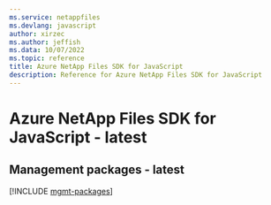 ```yaml
---
ms.service: netappfiles
ms.devlang: javascript
author: xirzec
ms.author: jeffish
ms.data: 10/07/2022
ms.topic: reference
title: Azure NetApp Files SDK for JavaScript
description: Reference for Azure NetApp Files SDK for JavaScript
---
```

# Azure NetApp Files SDK for JavaScript - latest

## Management packages - latest
[!INCLUDE [mgmt-packages](netapp-files-mgmt-index.md)]